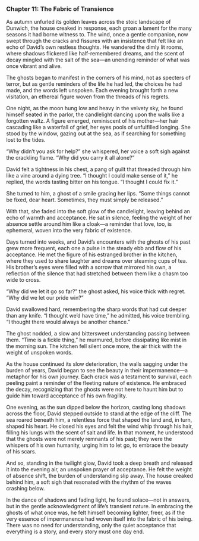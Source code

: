 ### Chapter 11: The Fabric of Transience

As autumn unfurled its golden leaves across the stoic landscape of Dunwich, the house creaked in response, each groan a lament for the many seasons it had borne witness to. The wind, once a gentle companion, now swept through the cracks and fissures with an insistence that felt like an echo of David’s own restless thoughts. He wandered the dimly lit rooms, where shadows flickered like half-remembered dreams, and the scent of decay mingled with the salt of the sea—an unending reminder of what was once vibrant and alive.

The ghosts began to manifest in the corners of his mind, not as specters of terror, but as gentle reminders of the life he had led, the choices he had made, and the words left unspoken. Each evening brought forth a new visitation, an ethereal figure woven from the threads of his regrets. 

One night, as the moon hung low and heavy in the velvety sky, he found himself seated in the parlor, the candlelight dancing upon the walls like a forgotten waltz. A figure emerged, reminiscent of his mother—her hair cascading like a waterfall of grief, her eyes pools of unfulfilled longing. She stood by the window, gazing out at the sea, as if searching for something lost to the tides. 

“Why didn’t you ask for help?” she whispered, her voice a soft sigh against the crackling flame. “Why did you carry it all alone?”

David felt a tightness in his chest, a pang of guilt that threaded through him like a vine around a dying tree. “I thought I could make sense of it,” he replied, the words tasting bitter on his tongue. “I thought I could fix it.”

She turned to him, a ghost of a smile gracing her lips. “Some things cannot be fixed, dear heart. Sometimes, they must simply be released.”

With that, she faded into the soft glow of the candlelight, leaving behind an echo of warmth and acceptance. He sat in silence, feeling the weight of her absence settle around him like a cloak—a reminder that love, too, is ephemeral, woven into the very fabric of existence.

Days turned into weeks, and David’s encounters with the ghosts of his past grew more frequent, each one a pulse in the steady ebb and flow of his acceptance. He met the figure of his estranged brother in the kitchen, where they used to share laughter and dreams over steaming cups of tea. His brother’s eyes were filled with a sorrow that mirrored his own, a reflection of the silence that had stretched between them like a chasm too wide to cross.

“Why did we let it go so far?” the ghost asked, his voice thick with regret. “Why did we let our pride win?”

David swallowed hard, remembering the sharp words that had cut deeper than any knife. “I thought we’d have time,” he admitted, his voice trembling. “I thought there would always be another chance.”

The ghost nodded, a slow and bittersweet understanding passing between them. “Time is a fickle thing,” he murmured, before dissipating like mist in the morning sun. The kitchen fell silent once more, the air thick with the weight of unspoken words.

As the house continued its slow deterioration, the walls sagging under the burden of years, David began to see the beauty in their impermanence—a metaphor for his own journey. Each crack was a testament to survival, each peeling paint a reminder of the fleeting nature of existence. He embraced the decay, recognizing that the ghosts were not here to haunt him but to guide him toward acceptance of his own fragility.

One evening, as the sun dipped below the horizon, casting long shadows across the floor, David stepped outside to stand at the edge of the cliff. The sea roared beneath him, a relentless force that shaped the land and, in turn, shaped his heart. He closed his eyes and felt the wind whip through his hair, filling his lungs with the scent of salt and life. In that moment, he understood that the ghosts were not merely remnants of his past; they were the whispers of his own humanity, urging him to let go, to embrace the beauty of his scars.

And so, standing in the twilight glow, David took a deep breath and released it into the evening air, an unspoken prayer of acceptance. He felt the weight of absence shift, the burden of understanding slip away. The house creaked behind him, a soft sigh that resonated with the rhythm of the waves crashing below.

In the dance of shadows and fading light, he found solace—not in answers, but in the gentle acknowledgment of life’s transient nature. In embracing the ghosts of what once was, he felt himself becoming lighter, freer, as if the very essence of impermanence had woven itself into the fabric of his being. There was no need for understanding, only the quiet acceptance that everything is a story, and every story must one day end.